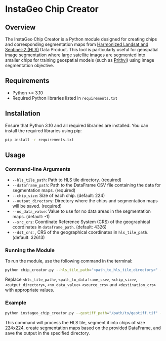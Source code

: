 # InstaGeo Chip Creator

## Overview
The InstaGeo Chip Creator is a Python module designed for creating chips and corresponding segmentation maps from [Harmonized Landsat and Sentinel-2 (HLS)](https://hls.gsfc.nasa.gov/) Data Product. This tool is particularly useful for geospatial image segmentation where large satellite images are segmented into smaller chips for training geospatial models (such as [Prithvi](https://huggingface.co/ibm-nasa-geospatial/Prithvi-100M)) using image segmentation objective.

## Requirements
- Python >= 3.10
- Required Python libraries listed in `requirements.txt`

## Installation
Ensure that Python 3.10 and all required libraries are installed. You can install the required libraries using pip:

```bash
pip install -r requirements.txt
```

## Usage

### Command-line Arguments
- `--hls_tile_path`: Path to HLS tile directory. (required)
- `--dataframe_path`: Path to the DataFrame CSV file containing the data for segmentation maps. (required)
- `--chip_size`: Size of each chip. (default: 224)
- `--output_directory`: Directory where the chips and segmentation maps will be saved. (required)
- `--no_data_value`: Value to use for no data areas in the segmentation maps. (default: -1)
- `--src_crs`: Coordinate Reference System (CRS) of the geographical coordinates in `dataframe_path`. (default: 4326)
- `--dst_crs`: , CRS of the geographical coordinates in `hls_tile_path`. (default: 32613)

### Running the Module
To run the module, use the following command in the terminal:

```bash
python chip_creator.py --hls_tile_path="<path_to_hls_tile_directory>" --dataframe_path="<path_to_dataframe_csv>" --chip_size=<chip_size> --output_directory="<output_directory>" --no_data_value=<no_data_value> --src_crs=<source_crs> --dst_crs=<destination_crs>
```

Replace `<hls_tile_path>`, `<path_to_dataframe_csv>`, `<chip_size>`, `<output_directory>`, `<no_data_value>` `<source_crs>` and `<destination_crs>`  with appropriate values.

### Example
```bash
python instageo_chip_creator.py --geotiff_path="/path/to/geotiff.tif" --dataframe_path="/path/to/data.csv" --chip_size=224 --output_directory="/path/to/output" --no_data_value=-1 --src_crs 4326 --dst_crs 32613
```

This command will process the HLS tile, segment it into chips of size 224x224, create segmentation maps based on the provided DataFrame, and save the output in the specified directory.
